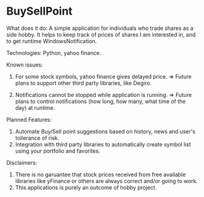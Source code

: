 # BuySellPoint
What does it do:
A simple application for individuals who trade shares as a side hobby. It helps to keep track of prices of shares I am interested in, and to get runtime WindowsNotification.

Technologies:
Python, yahoo finance.

Known issues:
1. For some stock symbols, yahoo finance gives delayed price.
=> Future plans to support other third party libraries, like Degiro.

2. Notifications cannot be stopped while application is running.
=> Future plans to control notifications (how long, how many, what time of the day) at runtime.


Planned Features:
1. Automate Buy/Sell point suggestions based on history, news and user's tollerance of risk.
2. Integration with third party libraries to automatically create symbol list using your portfolio and favorites.


Disclaimers:
1. There is no garuantee that stock prices received from free available libraries like yFinance or others are always correct and/or going to work.
2. This applications is purely an outcome of hobby project.
